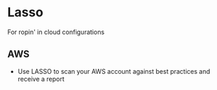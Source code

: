 # Lasso

For ropin' in cloud configurations 

## AWS

- Use LASSO to scan your AWS account against best practices and receive a report


